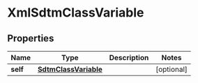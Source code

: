 

# XmlSdtmClassVariable


## Properties

| Name | Type | Description | Notes |
|------------ | ------------- | ------------- | -------------|
|**self** | [**SdtmClassVariable**](SdtmClassVariable.md) |  |  [optional] |



